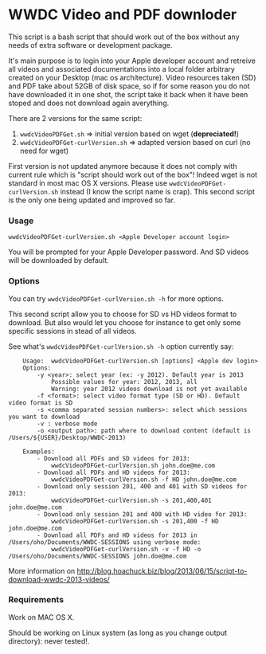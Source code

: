 WWDC Video and PDF downloder
================

This script is a bash script that should work out of the box without any needs of extra software or development package.

It's main purpose is to login into your Apple developer account and retreive all videos and associated documentations into a local folder arbitrary created on your Desktop (mac os architecture).
Video resources taken (SD) and PDF take about 52GB of disk space, so if for some reason you do not have downloaded it in one shot, the script take it back when it have been stoped and does not download again averything.

There are 2 versions for the same script:

1. `wwdcVideoPDFGet.sh` => initial version based on wget (**depreciated!**)
2. `wwdcVideoPDFGet-curlVersion.sh` => adapted version based on curl (no need for wget)

First version is not updated anymore because it does not comply with current rule which is "script should work out of the box"! Indeed wget is not standard in most mac OS X versions. Please use `wwdcVideoPDFGet-curlVersion.sh` instead (I know the script name is crap). This second script is the only one being updated and improved so far.

### Usage
`wwdcVideoPDFGet-curlVersion.sh <Apple Developer account login>`

You will be prompted for your Apple Developer password. And SD videos will be downloaded by default.

### Options
You can try `wwdcVideoPDFGet-curlVersion.sh -h` for more options.

This second script allow you to choose for SD vs HD videos format to download. But also would let you choose for instance to get only some specific sessions in stead of all videos.

See what's `wwdcVideoPDFGet-curlVersion.sh -h` option currently say:

		Usage: 	wwdcVideoPDFGet-curlVersion.sh [options] <Apple dev login>
		Options:
			-y <year>: select year (ex: -y 2012). Default year is 2013
				Possible values for year: 2012, 2013, all
				Warning: year 2012 videos download is not yet available
			-f <format>: select video format type (SD or HD). Default video format is SD
			-s <comma separated session numbers>: select which sessions you want to download
			-v : verbose mode
			-o <output path>: path where to download content (default is /Users/${USER}/Desktop/WWDC-2013)
			
		Examples:
			- Download all PDFs and SD videos for 2013:
  				wwdcVideoPDFGet-curlVersion.sh john.doe@me.com
			- Download all PDFs and HD videos for 2013:
  				wwdcVideoPDFGet-curlVersion.sh -f HD john.doe@me.com
			- Download only session 201, 400 and 401 with SD videos for 2013:
  				wwdcVideoPDFGet-curlVersion.sh -s 201,400,401 john.doe@me.com
			- Download only session 201 and 400 with HD video for 2013:
  				wwdcVideoPDFGet-curlVersion.sh -s 201,400 -f HD john.doe@me.com
			- Download all PDFs and HD videos for 2013 in /Users/oho/Documents/WWDC-SESSIONS using verbose mode:
  				wwdcVideoPDFGet-curlVersion.sh -v -f HD -o /Users/oho/Documents/WWDC-SESSIONS john.doe@me.com
		

More information on http://blog.hoachuck.biz/blog/2013/06/15/script-to-download-wwdc-2013-videos/

### Requirements
Work on MAC OS X.

Should be working on Linux system (as long as you change output directory): never tested!.

